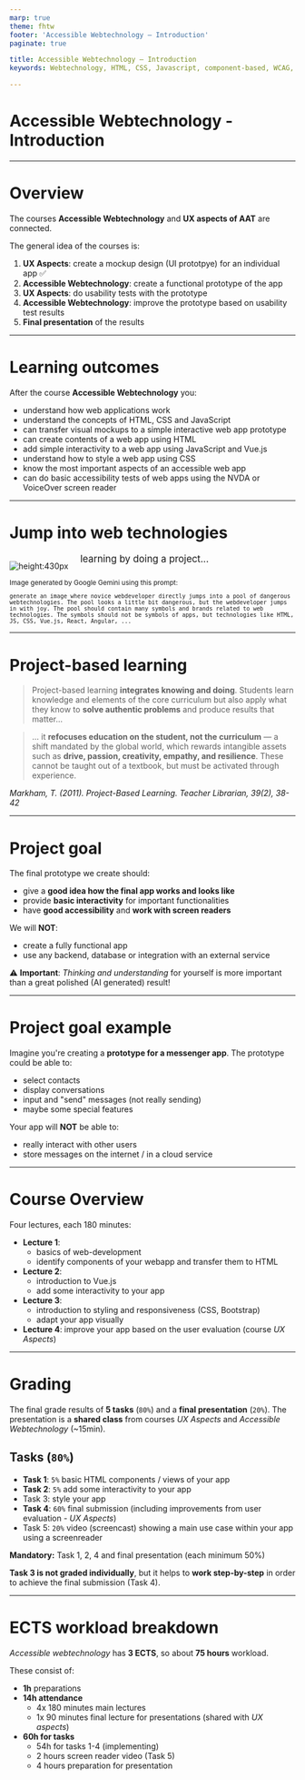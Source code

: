 ```yaml
---
marp: true
theme: fhtw
footer: 'Accessible Webtechnology – Introduction'
paginate: true

title: Accessible Webtechnology – Introduction
keywords: Webtechnology, HTML, CSS, Javascript, component-based, WCAG, Accessibility, NVDA

---
```


<!--
_paginate: skip
_footer: ''
_class : lead
-->

# Accessible Webtechnology - Introduction

---

# Overview

The courses **Accessible Webtechnology** and **UX aspects of AAT** are connected.

The general idea of the courses is:

1. **UX Aspects**: create a mockup design (UI prototpye) for an individual app ✅
2. **Accessible Webtechnology**: create a functional prototype of the app
3. **UX Aspects**: do usability tests with the prototype
4. **Accessible Webtechnology**: improve the prototype based on usability test results
5. **Final presentation** of the results

---

# Learning outcomes

After the course **Accessible Webtechnology** you:

- understand how web applications work
- understand the concepts of HTML, CSS and JavaScript
- can transfer visual mockups to a simple interactive web app prototype
- can create contents of a web app using HTML
- add simple interactivity to a web app using JavaScript and Vue.js
- understand how to style a web app using CSS
- know the most important aspects of an accessible web app
- can do basic accessibility tests of web apps using the NVDA or VoiceOver screen reader

---

# Jump into web technologies

<div class="columns">
<div>

![height:430px](./img/Gemini_Generated_Image_e9r9b4e9r9b4e9r9.png)

</div>

<div>

<div class="mt-7"><big>learning by doing a project...</big></div>
</div>
</div>

<small>
Image generated by Google Gemini using this prompt:

`generate an image where novice webdeveloper directly jumps into a pool of dangerous webtechnologies. The pool looks a little bit dangerous, but the webdeveloper jumps in with joy. The pool should contain many symbols and brands related to web technologies. The symbols should not be symbols of apps, but technologies like HTML, JS, CSS, Vue.js, React, Angular, ...`

</small>

---

# Project-based learning

<blockquote>

Project-based learning **integrates knowing and doing**. Students learn knowledge and elements of the core curriculum but also apply what they know to **solve authentic problems** and produce results that matter...
</blockquote>

<blockquote>

... it **refocuses education on the student, not the curriculum** — a shift mandated by the global world, which rewards intangible assets such as **drive, passion, creativity, empathy, and resilience**. These cannot be taught out of a textbook, but must be activated through experience.
</blockquote>

<cite>Markham, T. (2011). Project-Based Learning. Teacher Librarian, 39(2), 38-42</cite>

---

# Project goal

The final prototype we create should:

* give a **good idea how the final app works and looks like**
* provide **basic interactivity** for important functionalities
* have **good accessibility** and **work with screen readers**

We will **NOT**:

- create a fully functional app
- use any backend, database or integration with an external service

<div class="box box-warn">
  ⚠️ <strong>Important</strong>: <em>Thinking and understanding</em> for yourself is more important than a great polished (AI generated) result!
</div>

---

# Project goal example

Imagine you're creating a **prototype for a messenger app**. The prototype could be able to:

- select contacts
- display conversations
- input and "send" messages (not really sending)
- maybe some special features

Your app will **NOT** be able to:

- really interact with other users
- store messages on the internet / in a cloud service

---

# Course Overview

Four lectures, each 180 minutes:

- **Lecture 1**:
   - basics of web-development
   - identify components of your webapp and transfer them to HTML
- **Lecture 2**:
   - introduction to Vue.js
   - add some interactivity to your app
- **Lecture 3**:
   - introduction to styling and responsiveness (CSS, Bootstrap)
   - adapt your app visually
- **Lecture 4**: improve your app based on the user evaluation (course *UX Aspects*)

--- 

# Grading

The final grade results of **5 tasks** (`80%`) and a **final presentation** (`20%`).
The presentation is a **shared class** from courses *UX Aspects* and *Accessible Webtechnology* (~15min). 

## Tasks (`80%`)
* **Task 1**: `5%` basic HTML components / views of your app
* **Task 2**: `5%` add some interactivity to your app
* Task 3: style your app
* **Task 4**: `60%` final submission (including improvements from user evaluation - *UX Aspects*)
* Task 5: `20%` video (screencast) showing a main use case within your app using a screenreader

**Mandatory:** Task 1, 2, 4 and final presentation (each minimum 50%)

**Task 3 is not graded individually**, but it helps to **work step-by-step** in order to achieve the final submission (Task 4).

---

# ECTS workload breakdown

*Accessible webtechnology* has **3 ECTS**, so about **75 hours** workload.

These consist of:
* **1h** preparations
* **14h attendance**
   * 4x 180 minutes main lectures
   * 1x 90 minutes final lecture for presentations (shared with *UX aspects*)
* **60h for tasks**
   * 54h for tasks 1-4 (implementing)
   * 2 hours screen reader video (Task 5)
   * 4 hours preparation for presentation

